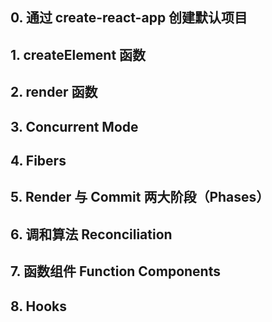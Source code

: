 ## 0. 通过 create-react-app 创建默认项目
## 1. createElement 函数
## 2. render 函数
## 3. Concurrent Mode
## 4. Fibers
## 5. Render 与 Commit 两大阶段（Phases）
## 6. 调和算法 Reconciliation
## 7. 函数组件 Function Components
## 8. Hooks
